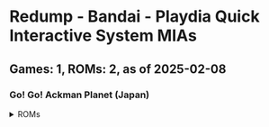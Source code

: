 # Redump - Bandai - Playdia Quick Interactive System MIAs
## Games: 1, ROMs: 2, as of 2025-02-08

### Go! Go! Ackman Planet (Japan)
<details>
<summary>ROMs</summary>

- Go! Go! Ackman Planet (Japan) (Track 1).bin, CRC: 1cbf2c16
- Go! Go! Ackman Planet (Japan) (Track 2).bin, CRC: f1974e93
</details>
